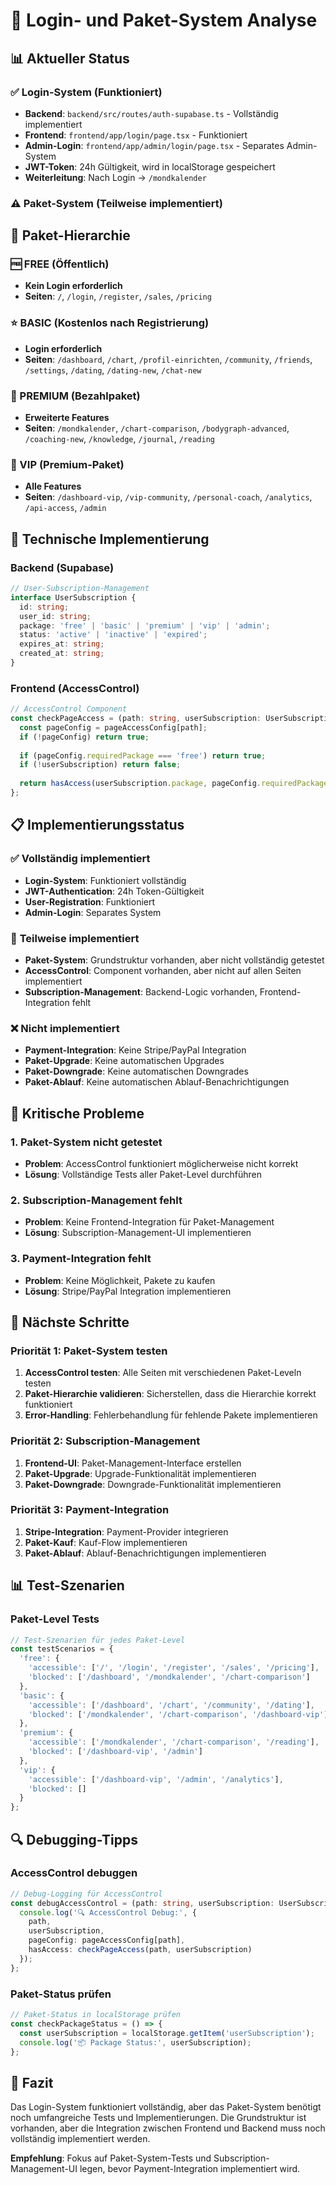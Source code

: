 # 🔐 Login- und Paket-System Analyse

## 📊 **Aktueller Status**

### ✅ **Login-System (Funktioniert)**

- **Backend**: `backend/src/routes/auth-supabase.ts` - Vollständig implementiert
- **Frontend**: `frontend/app/login/page.tsx` - Funktioniert
- **Admin-Login**: `frontend/app/admin/login/page.tsx` - Separates Admin-System
- **JWT-Token**: 24h Gültigkeit, wird in localStorage gespeichert
- **Weiterleitung**: Nach Login → `/mondkalender`

### ⚠️ **Paket-System (Teilweise implementiert)**

## 🎯 **Paket-Hierarchie**

### **🆓 FREE (Öffentlich)**

- **Kein Login erforderlich**
- **Seiten**: `/`, `/login`, `/register`, `/sales`, `/pricing`

### **⭐ BASIC (Kostenlos nach Registrierung)**

- **Login erforderlich**
- **Seiten**: `/dashboard`, `/chart`, `/profil-einrichten`, `/community`, `/friends`, `/settings`, `/dating`, `/dating-new`, `/chat-new`

### **💎 PREMIUM (Bezahlpaket)**

- **Erweiterte Features**
- **Seiten**: `/mondkalender`, `/chart-comparison`, `/bodygraph-advanced`, `/coaching-new`, `/knowledge`, `/journal`, `/reading`

### **👑 VIP (Premium-Paket)**

- **Alle Features**
- **Seiten**: `/dashboard-vip`, `/vip-community`, `/personal-coach`, `/analytics`, `/api-access`, `/admin`

## 🔧 **Technische Implementierung**

### **Backend (Supabase)**

```typescript
// User-Subscription-Management
interface UserSubscription {
  id: string;
  user_id: string;
  package: 'free' | 'basic' | 'premium' | 'vip' | 'admin';
  status: 'active' | 'inactive' | 'expired';
  expires_at: string;
  created_at: string;
}
```

### **Frontend (AccessControl)**

```typescript
// AccessControl Component
const checkPageAccess = (path: string, userSubscription: UserSubscription | null): boolean => {
  const pageConfig = pageAccessConfig[path];
  if (!pageConfig) return true;
  
  if (pageConfig.requiredPackage === 'free') return true;
  if (!userSubscription) return false;
  
  return hasAccess(userSubscription.package, pageConfig.requiredPackage);
};
```

## 📋 **Implementierungsstatus**

### ✅ **Vollständig implementiert**

- **Login-System**: Funktioniert vollständig
- **JWT-Authentication**: 24h Token-Gültigkeit
- **User-Registration**: Funktioniert
- **Admin-Login**: Separates System

### 🔄 **Teilweise implementiert**

- **Paket-System**: Grundstruktur vorhanden, aber nicht vollständig getestet
- **AccessControl**: Component vorhanden, aber nicht auf allen Seiten implementiert
- **Subscription-Management**: Backend-Logic vorhanden, Frontend-Integration fehlt

### ❌ **Nicht implementiert**

- **Payment-Integration**: Keine Stripe/PayPal Integration
- **Paket-Upgrade**: Keine automatischen Upgrades
- **Paket-Downgrade**: Keine automatischen Downgrades
- **Paket-Ablauf**: Keine automatischen Ablauf-Benachrichtigungen

## 🚨 **Kritische Probleme**

### **1. Paket-System nicht getestet**

- **Problem**: AccessControl funktioniert möglicherweise nicht korrekt
- **Lösung**: Vollständige Tests aller Paket-Level durchführen

### **2. Subscription-Management fehlt**

- **Problem**: Keine Frontend-Integration für Paket-Management
- **Lösung**: Subscription-Management-UI implementieren

### **3. Payment-Integration fehlt**

- **Problem**: Keine Möglichkeit, Pakete zu kaufen
- **Lösung**: Stripe/PayPal Integration implementieren

## 🎯 **Nächste Schritte**

### **Priorität 1: Paket-System testen**

1. **AccessControl testen**: Alle Seiten mit verschiedenen Paket-Leveln testen
2. **Paket-Hierarchie validieren**: Sicherstellen, dass die Hierarchie korrekt funktioniert
3. **Error-Handling**: Fehlerbehandlung für fehlende Pakete implementieren

### **Priorität 2: Subscription-Management**

1. **Frontend-UI**: Paket-Management-Interface erstellen
2. **Paket-Upgrade**: Upgrade-Funktionalität implementieren
3. **Paket-Downgrade**: Downgrade-Funktionalität implementieren

### **Priorität 3: Payment-Integration**

1. **Stripe-Integration**: Payment-Provider integrieren
2. **Paket-Kauf**: Kauf-Flow implementieren
3. **Paket-Ablauf**: Ablauf-Benachrichtigungen implementieren

## 📊 **Test-Szenarien**

### **Paket-Level Tests**

```typescript
// Test-Szenarien für jedes Paket-Level
const testScenarios = {
  'free': {
    'accessible': ['/', '/login', '/register', '/sales', '/pricing'],
    'blocked': ['/dashboard', '/mondkalender', '/chart-comparison']
  },
  'basic': {
    'accessible': ['/dashboard', '/chart', '/community', '/dating'],
    'blocked': ['/mondkalender', '/chart-comparison', '/dashboard-vip']
  },
  'premium': {
    'accessible': ['/mondkalender', '/chart-comparison', '/reading'],
    'blocked': ['/dashboard-vip', '/admin']
  },
  'vip': {
    'accessible': ['/dashboard-vip', '/admin', '/analytics'],
    'blocked': []
  }
};
```

## 🔍 **Debugging-Tipps**

### **AccessControl debuggen**

```typescript
// Debug-Logging für AccessControl
const debugAccessControl = (path: string, userSubscription: UserSubscription | null) => {
  console.log('🔍 AccessControl Debug:', {
    path,
    userSubscription,
    pageConfig: pageAccessConfig[path],
    hasAccess: checkPageAccess(path, userSubscription)
  });
};
```

### **Paket-Status prüfen**

```typescript
// Paket-Status in localStorage prüfen
const checkPackageStatus = () => {
  const userSubscription = localStorage.getItem('userSubscription');
  console.log('📦 Package Status:', userSubscription);
};
```

## 📝 **Fazit**

Das Login-System funktioniert vollständig, aber das Paket-System benötigt noch umfangreiche Tests und Implementierungen. Die Grundstruktur ist vorhanden, aber die Integration zwischen Frontend und Backend muss noch vollständig implementiert werden.

**Empfehlung**: Fokus auf Paket-System-Tests und Subscription-Management-UI legen, bevor Payment-Integration implementiert wird.